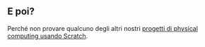 ## E poi?

Perché non provare qualcuno degli altri nostri [progetti di physical computing usando Scratch](https://projects.raspberrypi.org/en/projects?software%5B%5D=scratch&hardware%5B%5D=electronic-components).